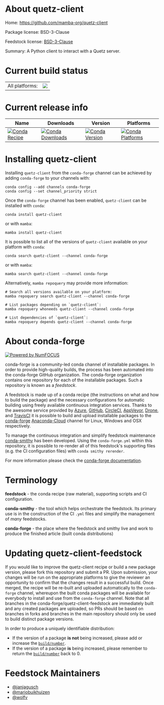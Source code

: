 About quetz-client
==================

Home: https://github.com/mamba-org/quetz-client

Package license: BSD-3-Clause

Feedstock license: [BSD-3-Clause](https://github.com/conda-forge/quetz-client-feedstock/blob/main/LICENSE.txt)

Summary: A Python client to interact with a Quetz server.

Current build status
====================


<table><tr><td>All platforms:</td>
    <td>
      <a href="https://dev.azure.com/conda-forge/feedstock-builds/_build/latest?definitionId=10267&branchName=main">
        <img src="https://dev.azure.com/conda-forge/feedstock-builds/_apis/build/status/quetz-client-feedstock?branchName=main">
      </a>
    </td>
  </tr>
</table>

Current release info
====================

| Name | Downloads | Version | Platforms |
| --- | --- | --- | --- |
| [![Conda Recipe](https://img.shields.io/badge/recipe-quetz--client-green.svg)](https://anaconda.org/conda-forge/quetz-client) | [![Conda Downloads](https://img.shields.io/conda/dn/conda-forge/quetz-client.svg)](https://anaconda.org/conda-forge/quetz-client) | [![Conda Version](https://img.shields.io/conda/vn/conda-forge/quetz-client.svg)](https://anaconda.org/conda-forge/quetz-client) | [![Conda Platforms](https://img.shields.io/conda/pn/conda-forge/quetz-client.svg)](https://anaconda.org/conda-forge/quetz-client) |

Installing quetz-client
=======================

Installing `quetz-client` from the `conda-forge` channel can be achieved by adding `conda-forge` to your channels with:

```
conda config --add channels conda-forge
conda config --set channel_priority strict
```

Once the `conda-forge` channel has been enabled, `quetz-client` can be installed with `conda`:

```
conda install quetz-client
```

or with `mamba`:

```
mamba install quetz-client
```

It is possible to list all of the versions of `quetz-client` available on your platform with `conda`:

```
conda search quetz-client --channel conda-forge
```

or with `mamba`:

```
mamba search quetz-client --channel conda-forge
```

Alternatively, `mamba repoquery` may provide more information:

```
# Search all versions available on your platform:
mamba repoquery search quetz-client --channel conda-forge

# List packages depending on `quetz-client`:
mamba repoquery whoneeds quetz-client --channel conda-forge

# List dependencies of `quetz-client`:
mamba repoquery depends quetz-client --channel conda-forge
```


About conda-forge
=================

[![Powered by
NumFOCUS](https://img.shields.io/badge/powered%20by-NumFOCUS-orange.svg?style=flat&colorA=E1523D&colorB=007D8A)](https://numfocus.org)

conda-forge is a community-led conda channel of installable packages.
In order to provide high-quality builds, the process has been automated into the
conda-forge GitHub organization. The conda-forge organization contains one repository
for each of the installable packages. Such a repository is known as a *feedstock*.

A feedstock is made up of a conda recipe (the instructions on what and how to build
the package) and the necessary configurations for automatic building using freely
available continuous integration services. Thanks to the awesome service provided by
[Azure](https://azure.microsoft.com/en-us/services/devops/), [GitHub](https://github.com/),
[CircleCI](https://circleci.com/), [AppVeyor](https://www.appveyor.com/),
[Drone](https://cloud.drone.io/welcome), and [TravisCI](https://travis-ci.com/)
it is possible to build and upload installable packages to the
[conda-forge](https://anaconda.org/conda-forge) [Anaconda-Cloud](https://anaconda.org/)
channel for Linux, Windows and OSX respectively.

To manage the continuous integration and simplify feedstock maintenance
[conda-smithy](https://github.com/conda-forge/conda-smithy) has been developed.
Using the ``conda-forge.yml`` within this repository, it is possible to re-render all of
this feedstock's supporting files (e.g. the CI configuration files) with ``conda smithy rerender``.

For more information please check the [conda-forge documentation](https://conda-forge.org/docs/).

Terminology
===========

**feedstock** - the conda recipe (raw material), supporting scripts and CI configuration.

**conda-smithy** - the tool which helps orchestrate the feedstock.
                   Its primary use is in the construction of the CI ``.yml`` files
                   and simplify the management of *many* feedstocks.

**conda-forge** - the place where the feedstock and smithy live and work to
                  produce the finished article (built conda distributions)


Updating quetz-client-feedstock
===============================

If you would like to improve the quetz-client recipe or build a new
package version, please fork this repository and submit a PR. Upon submission,
your changes will be run on the appropriate platforms to give the reviewer an
opportunity to confirm that the changes result in a successful build. Once
merged, the recipe will be re-built and uploaded automatically to the
`conda-forge` channel, whereupon the built conda packages will be available for
everybody to install and use from the `conda-forge` channel.
Note that all branches in the conda-forge/quetz-client-feedstock are
immediately built and any created packages are uploaded, so PRs should be based
on branches in forks and branches in the main repository should only be used to
build distinct package versions.

In order to produce a uniquely identifiable distribution:
 * If the version of a package **is not** being increased, please add or increase
   the [``build/number``](https://docs.conda.io/projects/conda-build/en/latest/resources/define-metadata.html#build-number-and-string).
 * If the version of a package **is** being increased, please remember to return
   the [``build/number``](https://docs.conda.io/projects/conda-build/en/latest/resources/define-metadata.html#build-number-and-string)
   back to 0.

Feedstock Maintainers
=====================

* [@janjagusch](https://github.com/janjagusch/)
* [@mariobuikhuizen](https://github.com/mariobuikhuizen/)
* [@wolfv](https://github.com/wolfv/)

